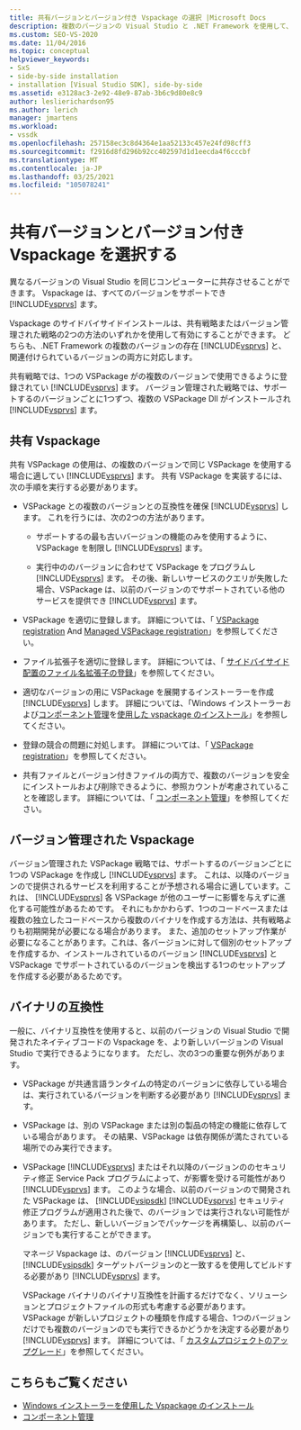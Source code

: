 ```yaml
---
title: 共有バージョンとバージョン付き Vspackage の選択 |Microsoft Docs
description: 複数のバージョンの Visual Studio と .NET Framework を使用して、共有またはバージョン管理された戦略によって Vspackage をサイドバイサイドでインストールする方法について説明します。
ms.custom: SEO-VS-2020
ms.date: 11/04/2016
ms.topic: conceptual
helpviewer_keywords:
- SxS
- side-by-side installation
- installation [Visual Studio SDK], side-by-side
ms.assetid: e3128ac3-2e92-48e9-87ab-3b6c9d80e8c9
author: leslierichardson95
ms.author: lerich
manager: jmartens
ms.workload:
- vssdk
ms.openlocfilehash: 257158ec3c8d4364e1aa52133c457e24fd98cff3
ms.sourcegitcommit: f2916d8fd296b92cc402597d1d1eecda4f6cccbf
ms.translationtype: MT
ms.contentlocale: ja-JP
ms.lasthandoff: 03/25/2021
ms.locfileid: "105078241"
---
```

# <a name="choose-between-shared-and-versioned-vspackages"></a>共有バージョンとバージョン付き Vspackage を選択する
異なるバージョンの Visual Studio を同じコンピューターに共存させることができます。 Vspackage は、すべてのバージョンをサポートでき [!INCLUDE[vsprvs](../code-quality/includes/vsprvs_md.md)] ます。

 Vspackage のサイドバイサイドインストールは、共有戦略またはバージョン管理された戦略の2つの方法のいずれかを使用して有効にすることができます。 どちらも、.NET Framework の複数のバージョンの存在 [!INCLUDE[vsprvs](../code-quality/includes/vsprvs_md.md)] と、関連付けられているバージョンの両方に対応します。

 共有戦略では、1つの VSPackage がの複数のバージョンで使用できるように登録されてい [!INCLUDE[vsprvs](../code-quality/includes/vsprvs_md.md)] ます。 バージョン管理された戦略では、サポートするのバージョンごとに1つずつ、複数の VSPackage Dll がインストールされ [!INCLUDE[vsprvs](../code-quality/includes/vsprvs_md.md)] ます。

## <a name="shared-vspackages"></a>共有 Vspackage
 共有 VSPackage の使用は、の複数のバージョンで同じ VSPackage を使用する場合に適してい [!INCLUDE[vsprvs](../code-quality/includes/vsprvs_md.md)] ます。 共有 VSPackage を実装するには、次の手順を実行する必要があります。

- VSPackage との複数のバージョンとの互換性を確保 [!INCLUDE[vsprvs](../code-quality/includes/vsprvs_md.md)] します。 これを行うには、次の2つの方法があります。

  - サポートするの最も古いバージョンの機能のみを使用するように、VSPackage を制限し [!INCLUDE[vsprvs](../code-quality/includes/vsprvs_md.md)] ます。

  - 実行中ののバージョンに合わせて VSPackage をプログラムし [!INCLUDE[vsprvs](../code-quality/includes/vsprvs_md.md)] ます。 その後、新しいサービスのクエリが失敗した場合、VSPackage は、以前のバージョンのでサポートされている他のサービスを提供でき [!INCLUDE[vsprvs](../code-quality/includes/vsprvs_md.md)] ます。

- VSPackage を適切に登録します。 詳細については、「 [VSPackage registration](../extensibility/internals/vspackage-registration.md) And [Managed VSPackage registration](/previous-versions/bb166783(v=vs.100))」を参照してください。

- ファイル拡張子を適切に登録します。 詳細については、「 [サイドバイサイド配置のファイル名拡張子の登録](../extensibility/registering-file-name-extensions-for-side-by-side-deployments.md)」を参照してください。

- 適切なバージョンの用に VSPackage を展開するインストーラーを作成 [!INCLUDE[vsprvs](../code-quality/includes/vsprvs_md.md)] します。 詳細については、「Windows インストーラーおよび[コンポーネント管理](../extensibility/internals/component-management.md)を[使用した vspackage のインストール](../extensibility/internals/installing-vspackages-with-windows-installer.md)」を参照してください。

- 登録の競合の問題に対処します。 詳細については、「 [VSPackage registration](../extensibility/internals/vspackage-registration.md)」を参照してください。

- 共有ファイルとバージョン付きファイルの両方で、複数のバージョンを安全にインストールおよび削除できるように、参照カウントが考慮されていることを確認します。 詳細については、「 [コンポーネント管理](../extensibility/internals/component-management.md)」を参照してください。

## <a name="versioned-vspackages"></a>バージョン管理された Vspackage
 バージョン管理された VSPackage 戦略では、サポートするのバージョンごとに1つの VSPackage を作成し [!INCLUDE[vsprvs](../code-quality/includes/vsprvs_md.md)] ます。 これは、以降のバージョンので提供されるサービスを利用することが予想される場合に適しています。これは、 [!INCLUDE[vsprvs](../code-quality/includes/vsprvs_md.md)] 各 VSPackage が他のユーザーに影響を与えずに進化する可能性があるためです。 それにもかかわらず、1つのコードベースまたは複数の独立したコードベースから複数のバイナリを作成する方法は、共有戦略よりも初期開発が必要になる場合があります。 また、追加のセットアップ作業が必要になることがあります。これは、各バージョンに対して個別のセットアップを作成するか、インストールされているのバージョン [!INCLUDE[vsprvs](../code-quality/includes/vsprvs_md.md)] と VSPackage でサポートされているのバージョンを検出する1つのセットアップを作成する必要があるためです。

## <a name="binary-compatibility"></a>バイナリの互換性
 一般に、バイナリ互換性を使用すると、以前のバージョンの Visual Studio で開発されたネイティブコードの Vspackage を、より新しいバージョンの Visual Studio で実行できるようになります。 ただし、次の3つの重要な例外があります。

- VSPackage が共通言語ランタイムの特定のバージョンに依存している場合は、実行されているバージョンを判断する必要があり [!INCLUDE[vsprvs](../code-quality/includes/vsprvs_md.md)] ます。

- VSPackage は、別の VSPackage または別の製品の特定の機能に依存している場合があります。 その結果、VSPackage は依存関係が満たされている場所でのみ実行できます。

- VSPackage [!INCLUDE[vsprvs](../code-quality/includes/vsprvs_md.md)] またはそれ以降のバージョンののセキュリティ修正 Service Pack プログラムによって、が影響を受ける可能性があり [!INCLUDE[vsprvs](../code-quality/includes/vsprvs_md.md)] ます。 このような場合、以前のバージョンので開発された VSPackage は、 [!INCLUDE[vsipsdk](../extensibility/includes/vsipsdk_md.md)] [!INCLUDE[vsprvs](../code-quality/includes/vsprvs_md.md)] セキュリティ修正プログラムが適用された後で、のバージョンでは実行されない可能性があります。 ただし、新しいバージョンでパッケージを再構築し、以前のバージョンでも実行することができます。

  マネージ Vspackage は、のバージョン [!INCLUDE[vsprvs](../code-quality/includes/vsprvs_md.md)] と、 [!INCLUDE[vsipsdk](../extensibility/includes/vsipsdk_md.md)] ターゲットバージョンのと一致するを使用してビルドする必要があり [!INCLUDE[vsprvs](../code-quality/includes/vsprvs_md.md)] ます。

  VSPackage バイナリのバイナリ互換性を計画するだけでなく、ソリューションとプロジェクトファイルの形式も考慮する必要があります。 VSPackage が新しいプロジェクトの種類を作成する場合、1つのバージョンだけでも複数のバージョンのでも実行できるかどうかを決定する必要があり [!INCLUDE[vsprvs](../code-quality/includes/vsprvs_md.md)] ます。 詳細については、「 [カスタムプロジェクトのアップグレード](../extensibility/internals/upgrading-projects.md#upgrading-custom-projects)」を参照してください。

## <a name="see-also"></a>こちらもご覧ください
- [Windows インストーラーを使用した Vspackage のインストール](../extensibility/internals/installing-vspackages-with-windows-installer.md)
- [コンポーネント管理](../extensibility/internals/component-management.md)